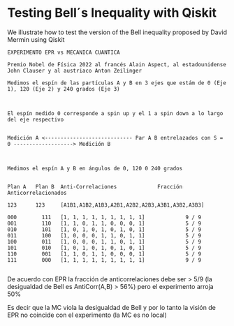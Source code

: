 # Testing Bell´s Inequality with Qiskit
We illustrate how to test the version of the Bell inequality proposed by David Mermin using Qiskit

```
EXPERIMENTO EPR vs MECANICA CUANTICA

Premio Nobel de Física 2022 al francés Alain Aspect, al estadounidense John Clauser y al austriaco Anton Zeilinger

Medimos el espín de las partículas A y B en 3 ejes que estám de 0 (Eje 1), 120 (Eje 2) y 240 grados (Eje 3)



El espín medido 0 corresponde a spin up y el 1 a spin down a lo largo del eje respectivo 


Medición A <---------------------------- Par A B entrelazados con S = 0 -------------------> Medición B



Medimos el espín A y B en ángulos de 0, 120 0 240 grados


Plan A	 Plan B	 Anti-Correlaciones		 		Fracción Anticorrelacionados

123	     123	 [A1B1,A1B2,A1B3,A2B1,A2B2,A2B3,A3B1,A3B2,A3B3]			 

000 	   111 	 [1, 1, 1, 1, 1, 1, 1, 1, 1] 			 9 / 9
001 	   110 	 [1, 1, 0, 1, 1, 0, 0, 0, 1] 			 5 / 9
010 	   101 	 [1, 0, 1, 0, 1, 0, 1, 0, 1] 			 5 / 9
011 	   100 	 [1, 0, 0, 0, 1, 1, 0, 1, 1] 			 5 / 9
100 	   011 	 [1, 0, 0, 0, 1, 1, 0, 1, 1] 			 5 / 9
101 	   010 	 [1, 0, 1, 0, 1, 0, 1, 0, 1] 			 5 / 9
110 	   001 	 [1, 1, 0, 1, 1, 0, 0, 0, 1] 			 5 / 9
111 	   000 	 [1, 1, 1, 1, 1, 1, 1, 1, 1] 			 9 / 9


```
De acuerdo con EPR la fracción de anticorrelaciones debe ser > 5/9 (la desigualdad de Bell es AntiCorr(A,B) > 56%) pero el experimento arroja 50%

Es decir que la MC viola la desigualdad de Bell y por lo tanto la visión de EPR no coincide con el experimento (la MC es no local)

